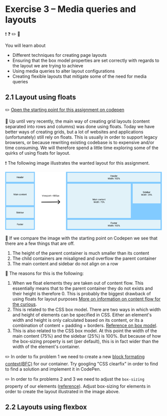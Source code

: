 # Exercise 3 – Media queries and layouts

:exclamation:
:question:
:pencil2:
:book:

You will learn about
- Different techniques for creating page layouts
- Ensuring that the box model properties are set correctly with regards to the layout we are trying to achieve
- Using media queries to alter layout configurations
- Creating flexible layouts that mitigate some of the need for media queries

## 2.1 Layout using floats
:pencil2: [Open the starting point for this assignment on codepen](https://codepen.io/eivindmjelde/pen/PyBZwx?editors=1100)

:book: Up until very recently, the main way of creating grid layouts (content separated into rows and columns) was done using floats. Today we have better ways of creating grids, but a lot of websites and applications (unfortunately) still rely on floats. This is usually in order to support legacy browsers, or because rewriting existing codebase is to expensive and/or time consuming. We will therefore spend a little time exploring some of the quirks of using floats for layout.

:exclamation: The following image illustrates the wanted layout for this assignment.

![](1-1.png)

:book: If we compare the image with the starting point on Codepen we see that there are a few things that are off.
1. The height of the parent container is much smaller than its content
2. The child containers are misaligned and overflow the parent container
3. The main content and sidebar do not align on a row

:book: The reasons for this is the following:
1. When we float elements they are taken out of content flow. This essentially means that to the parent container they do not exists and their height is therefore 0. This is probably the biggest drawback of using floats for layout purposes [More on information on content flow for the curious](https://developer.mozilla.org/en-US/docs/Web/CSS/CSS_Flow_Layout/In_Flow_and_Out_of_Flow).
2. This is related to the CSS box model. There are two ways in which width and height of elements can be specified in CSS. Either an element's width and height is only calculated based on its content, or its a combination of content + padding + borders. [Reference on box model](https://developer.mozilla.org/en-US/docs/Web/CSS/CSS_Box_Model/Introduction_to_the_CSS_box_model).
3. This is also related to the CSS box model. At this point the width of the main content (75%) and the sidebar (25%) is 100%. But because of how the box-sizing property is set (per default), this is in fact wider than the width of the element's container.

:pencil2: In order to fix problem 1 we need to create a new [block formating context(BFC)](https://developer.mozilla.org/en-US/docs/Web/Guide/CSS/Block_formatting_context) for our container. Try googling "CSS clearfix" in order to find to find a solution and implement it in CodePen.

:pencil2: In order to fix problems 2 and 3 we need to adjust the `box-sizing` property of our elements ([reference](https://developer.mozilla.org/en-US/docs/Web/CSS/box-sizing)). Adjust box-sizing for elements in order to create the layout illustrated in the image above.

## 2.2 Layouts using flexbox
